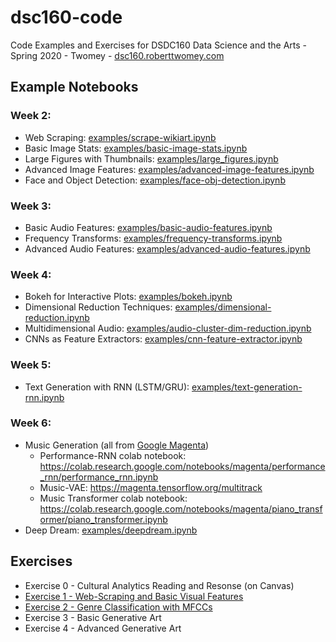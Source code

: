 # dsc160-code
Code Examples and Exercises for DSDC160 Data Science and the Arts - Spring 2020 - Twomey - [dsc160.roberttwomey.com](dsc160.roberttwomey.com)

## Example Notebooks

### Week 2:
- Web Scraping: [examples/scrape-wikiart.ipynb](examples/scrape-wikiart.ipynb)
- Basic Image Stats: [examples/basic-image-stats.ipynb](examples/basic-image-stats.ipynb)
- Large Figures with Thumbnails: [examples/large_figures.ipynb](examples/large_figures.ipynb)
- Advanced Image Features: [examples/advanced-image-features.ipynb](examples/advanced-image-features.ipynb)
- Face and Object Detection: [examples/face-obj-detection.ipynb](examples/face-obj-detection.ipynb)

### Week 3:
- Basic Audio Features: [examples/basic-audio-features.ipynb](examples/basic-audio-features.ipynb)
- Frequency Transforms: [examples/frequency-transforms.ipynb](examples/frequency-transforms.ipynb)
- Advanced Audio Features: [examples/advanced-audio-features.ipynb](examples/advanced-audio-features.ipynb)

### Week 4:
- Bokeh for Interactive Plots: [examples/bokeh.ipynb](examples/bokeh.ipynb)
- Dimensional Reduction Techniques: [examples/dimensional-reduction.ipynb](examples/dimensional-reduction.ipynb)
- Multidimensional Audio: [examples/audio-cluster-dim-reduction.ipynb](examples/audio-cluster-dim-reduction.ipynb)
- CNNs as Feature Extractors: [examples/cnn-feature-extractor.ipynb](examples/cnn-feature-extractor.ipynb)

### Week 5:
- Text Generation with RNN (LSTM/GRU): [examples/text-generation-rnn.ipynb](examples/text-generation-rnn.ipynb)

### Week 6:
- Music Generation (all from [Google Magenta](https://magenta.tensorflow.org/))
  - Performance-RNN colab notebook: https://colab.research.google.com/notebooks/magenta/performance_rnn/performance_rnn.ipynb
  - Music-VAE: https://magenta.tensorflow.org/multitrack
  - Music Transformer colab notebook: https://colab.research.google.com/notebooks/magenta/piano_transformer/piano_transformer.ipynb
- Deep Dream: [examples/deepdream.ipynb](examples/deepdream.ipynb)

## Exercises
- Exercise 0 - Cultural Analytics Reading and Resonse (on Canvas)
- [Exercise 1 - Web-Scraping and Basic Visual Features](exercises/Exercise-1-Web-Scraping-Basic-Features.ipynb)
- [Exercise 2 - Genre Classification with MFCCs](exercises/Exercise-2-Genre-Classification-with-MFCCs.ipynb)
- Exercise 3 - Basic Generative Art
- Exercise 4 - Advanced Generative Art
